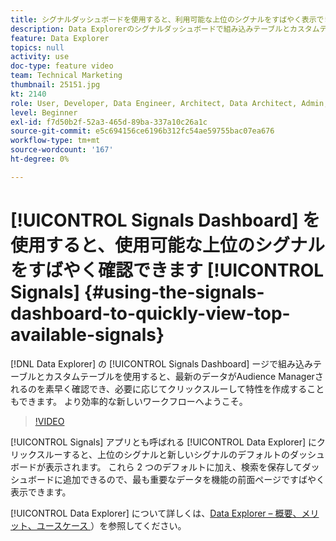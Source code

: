 ```yaml
---
title: シグナルダッシュボードを使用すると、利用可能な上位のシグナルをすばやく表示できます
description: Data Explorerのシグナルダッシュボードで組み込みテーブルとカスタムテーブルを使用する方法を説明します。 最新のデータがAudience Managerされてくるのをすばやく確認したり、必要に応じてクリックスルーして特性を作成したりできます。 より効率的な新しいワークフローへようこそ。
feature: Data Explorer
topics: null
activity: use
doc-type: feature video
team: Technical Marketing
thumbnail: 25151.jpg
kt: 2140
role: User, Developer, Data Engineer, Architect, Data Architect, Admin, Leader
level: Beginner
exl-id: f7d50b2f-52a3-465d-89ba-337a10c26a1c
source-git-commit: e5c694156ce6196b312fc54ae59755bac07ea676
workflow-type: tm+mt
source-wordcount: '167'
ht-degree: 0%

---
```


# [!UICONTROL Signals Dashboard] を使用すると、使用可能な上位のシグナルをすばやく確認できます [!UICONTROL Signals] {#using-the-signals-dashboard-to-quickly-view-top-available-signals}

[!DNL Data Explorer] の [!UICONTROL Signals Dashboard] ージで組み込みテーブルとカスタムテーブルを使用すると、最新のデータがAudience Managerされるのを素早く確認でき、必要に応じてクリックスルーして特性を作成することもできます。 より効率的な新しいワークフローへようこそ。

>[!VIDEO](https://video.tv.adobe.com/v/25151/?quality=12)

[!UICONTROL Signals] アプリとも呼ばれる [!UICONTROL Data Explorer] にクリックスルーすると、上位のシグナルと新しいシグナルのデフォルトのダッシュボードが表示されます。 これら 2 つのデフォルトに加え、検索を保存してダッシュボードに追加できるので、最も重要なデータを機能の前面ページですばやく表示できます。

[!UICONTROL Data Explorer] について詳しくは、[Data Explorer – 概要、メリット、ユースケース ](https://experienceleague.adobe.com/docs/audience-manager/user-guide/features/data-explorer/data-explorer-overview.html?lang=en)）を参照してください。
